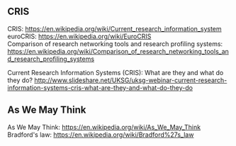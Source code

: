 ## CRIS

CRIS: https://en.wikipedia.org/wiki/Current_research_information_system     
euroCRIS: https://en.wikipedia.org/wiki/EuroCRIS    
Comparison of research networking tools and research profiling systems: https://en.wikipedia.org/wiki/Comparison_of_research_networking_tools_and_research_profiling_systems     
     
Current Research Information Systems (CRIS): What are they and what do they do? http://www.slideshare.net/UKSG/uksg-webinar-current-research-information-systems-cris-what-are-they-and-what-do-they-do


## As We May Think

As We May Think: https://en.wikipedia.org/wiki/As_We_May_Think
Bradford's law: https://en.wikipedia.org/wiki/Bradford%27s_law
